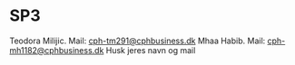 # SP3
Teodora Milijic. Mail: cph-tm291@cphbusiness.dk
Mhaa Habib. Mail: cph-mh1182@cphbusiness.dk
Husk jeres navn og mail
